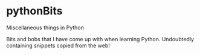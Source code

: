 # pythonBits
Miscellaneous things in Python

Bits and bobs that I have come up with when learning Python. Undoubtedly containing snippets copied from the web!
